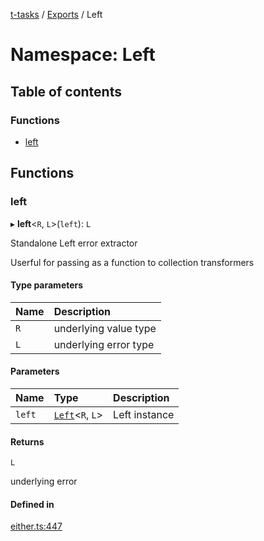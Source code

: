 [t-tasks](../README.md) / [Exports](../modules.md) / Left

# Namespace: Left

## Table of contents

### Functions

- [left](Left.md#left)

## Functions

### left

▸ **left**<`R`, `L`\>(`left`): `L`

Standalone Left error extractor

Userful for passing as a function to collection transformers

#### Type parameters

| Name | Description |
| :------ | :------ |
| `R` | underlying value type |
| `L` | underlying error type |

#### Parameters

| Name | Type | Description |
| :------ | :------ | :------ |
| `left` | [`Left`](../interfaces/Left.md)<`R`, `L`\> | Left instance |

#### Returns

`L`

underlying error

#### Defined in

[either.ts:447](https://github.com/lammonaaf/t-tasks/blob/0641861/src/either.ts#L447)
